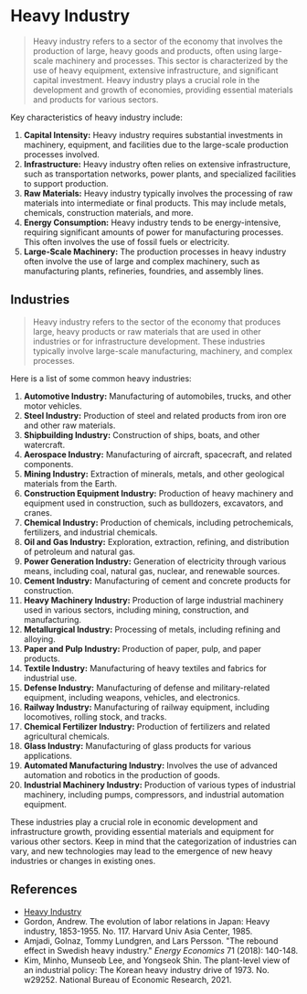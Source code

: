 # Heavy Industry

> Heavy industry refers to a sector of the economy that involves the production of large, heavy goods and products, often using large-scale machinery and processes. This sector is characterized by the use of heavy equipment, extensive infrastructure, and significant capital investment. Heavy industry plays a crucial role in the development and growth of economies, providing essential materials and products for various sectors.

>

Key characteristics of heavy industry include:

1. **Capital Intensity:** Heavy industry requires substantial investments in machinery, equipment, and facilities due to the large-scale production processes involved.
2. **Infrastructure:** Heavy industry often relies on extensive infrastructure, such as transportation networks, power plants, and specialized facilities to support production.
3. **Raw Materials:** Heavy industry typically involves the processing of raw materials into intermediate or final products. This may include metals, chemicals, construction materials, and more.
4. **Energy Consumption:** Heavy industry tends to be energy-intensive, requiring significant amounts of power for manufacturing processes. This often involves the use of fossil fuels or electricity.
5. **Large-Scale Machinery:** The production processes in heavy industry often involve the use of large and complex machinery, such as manufacturing plants, refineries, foundries, and assembly lines.

## Industries

> Heavy industry refers to the sector of the economy that produces large, heavy products or raw materials that are used in other industries or for infrastructure development. These industries typically involve large-scale manufacturing, machinery, and complex processes.

Here is a list of some common heavy industries:

1. **Automotive Industry:** Manufacturing of automobiles, trucks, and other motor vehicles.
2. **Steel Industry:** Production of steel and related products from iron ore and other raw materials.
3. **Shipbuilding Industry:** Construction of ships, boats, and other watercraft.
4. **Aerospace Industry:** Manufacturing of aircraft, spacecraft, and related components.
5. **Mining Industry:** Extraction of minerals, metals, and other geological materials from the Earth.
6. **Construction Equipment Industry:** Production of heavy machinery and equipment used in construction, such as bulldozers, excavators, and cranes.
7. **Chemical Industry:** Production of chemicals, including petrochemicals, fertilizers, and industrial chemicals.
8. **Oil and Gas Industry:** Exploration, extraction, refining, and distribution of petroleum and natural gas.
9. **Power Generation Industry:** Generation of electricity through various means, including coal, natural gas, nuclear, and renewable sources.
10. **Cement Industry:** Manufacturing of cement and concrete products for construction.
11. **Heavy Machinery Industry:** Production of large industrial machinery used in various sectors, including mining, construction, and manufacturing.
12. **Metallurgical Industry:** Processing of metals, including refining and alloying.
13. **Paper and Pulp Industry:** Production of paper, pulp, and paper products.
14. **Textile Industry:** Manufacturing of heavy textiles and fabrics for industrial use.
15. **Defense Industry:** Manufacturing of defense and military-related equipment, including weapons, vehicles, and electronics.
16. **Railway Industry:** Manufacturing of railway equipment, including locomotives, rolling stock, and tracks.
17. **Chemical Fertilizer Industry:** Production of fertilizers and related agricultural chemicals.
18. **Glass Industry:** Manufacturing of glass products for various applications.
19. **Automated Manufacturing Industry:** Involves the use of advanced automation and robotics in the production of goods.
20. **Industrial Machinery Industry:** Production of various types of industrial machinery, including pumps, compressors, and industrial automation equipment.

These industries play a crucial role in economic development and infrastructure growth, providing essential materials and equipment for various other sectors. Keep in mind that the categorization of industries can vary, and new technologies may lead to the emergence of new heavy industries or changes in existing ones.

## References

- [Heavy Industry](https://en.wikipedia.org/wiki/Heavy_industry)
- Gordon, Andrew. The evolution of labor relations in Japan: Heavy industry, 1853-1955. No. 117. Harvard Univ Asia Center, 1985.
- Amjadi, Golnaz, Tommy Lundgren, and Lars Persson. "The rebound effect in Swedish heavy industry." *Energy Economics* 71 (2018): 140-148.
- Kim, Minho, Munseob Lee, and Yongseok Shin. The plant-level view of an industrial policy: The Korean heavy industry drive of 1973. No. w29252. National Bureau of Economic Research, 2021.

